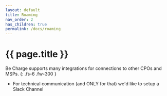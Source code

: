 ```yaml
---
layout: default
title: Roaming
nav_order: 2
has_children: true
permalink: /docs/roaming
---
```


# {{ page.title }}

Be Charge supports many integrations for connections to other CPOs and MSPs.
{: .fs-6 .fw-300 }

- For technical communication (and ONLY for that) we'd like to setup a Slack Channel